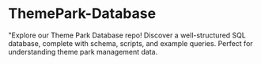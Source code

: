 # ThemePark-Database
"Explore our Theme Park Database repo! Discover a well-structured SQL database, complete with schema, scripts, and example queries. Perfect for understanding theme park management data.
